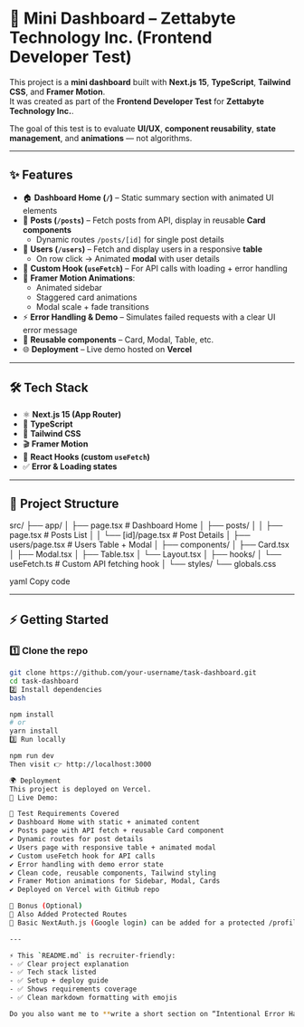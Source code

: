 # 🚀 Mini Dashboard – Zettabyte Technology Inc. (Frontend Developer Test)

This project is a **mini dashboard** built with **Next.js 15**, **TypeScript**, **Tailwind CSS**, and **Framer Motion**.  
It was created as part of the **Frontend Developer Test** for **Zettabyte Technology Inc.**.

The goal of this test is to evaluate **UI/UX**, **component reusability**, **state management**, and **animations** — not algorithms.

---

## ✨ Features

- 🏠 **Dashboard Home (`/`)** – Static summary section with animated UI elements
- 📝 **Posts (`/posts`)** – Fetch posts from API, display in reusable **Card components**
  - Dynamic routes `/posts/[id]` for single post details
- 👥 **Users (`/users`)** – Fetch and display users in a responsive **table**
  - On row click → Animated **modal** with user details
- 🔄 **Custom Hook (`useFetch`)** – For API calls with loading + error handling
- 🎨 **Framer Motion Animations**:
  - Animated sidebar
  - Staggered card animations
  - Modal scale + fade transitions
- ⚡ **Error Handling & Demo** – Simulates failed requests with a clear UI error message
- 💾 **Reusable components** – Card, Modal, Table, etc.
- 🌐 **Deployment** – Live demo hosted on **Vercel**

---

## 🛠 Tech Stack

- ⚛️ **Next.js 15 (App Router)**
- 🔷 **TypeScript**
- 🎨 **Tailwind CSS**
- 🎬 **Framer Motion**
- 🧰 **React Hooks (custom `useFetch`)**
- ✅ **Error & Loading states**

---

## 📂 Project Structure

src/
├── app/
│ ├── page.tsx # Dashboard Home
│ ├── posts/
│ │ ├── page.tsx # Posts List
│ │ └── [id]/page.tsx # Post Details
│ ├── users/page.tsx # Users Table + Modal
│
├── components/
│ ├── Card.tsx
│ ├── Modal.tsx
│ ├── Table.tsx
│ └── Layout.tsx
│
├── hooks/
│ └── useFetch.ts # Custom API fetching hook
│
└── styles/
└── globals.css

yaml
Copy code

---

## ⚡ Getting Started

### 1️⃣ Clone the repo

```bash
git clone https://github.com/your-username/task-dashboard.git
cd task-dashboard
2️⃣ Install dependencies
bash

npm install
# or
yarn install
3️⃣ Run locally

npm run dev
Then visit 👉 http://localhost:3000

🌍 Deployment
This project is deployed on Vercel.
🔗 Live Demo:

🧪 Test Requirements Covered
✔️ Dashboard Home with static + animated content
✔️ Posts page with API fetch + reusable Card component
✔️ Dynamic routes for post details
✔️ Users page with responsive table + animated modal
✔️ Custom useFetch hook for API calls
✔️ Error handling with demo error state
✔️ Clean code, reusable components, Tailwind styling
✔️ Framer Motion animations for Sidebar, Modal, Cards
✔️ Deployed on Vercel with GitHub repo

🔑 Bonus (Optional)
🔐 Also Added Protected Routes
🔐 Basic NextAuth.js (Google login) can be added for a protected /profile page (not required, but supported).

---

⚡ This `README.md` is recruiter-friendly:
- ✅ Clear project explanation
- ✅ Tech stack listed
- ✅ Setup + deploy guide
- ✅ Shows requirements coverage
- ✅ Clean markdown formatting with emojis

Do you also want me to **write a short section on “Intentional Error Handling Demo”** (like how to simulate an error) so they see you followed that requirement too?
```
